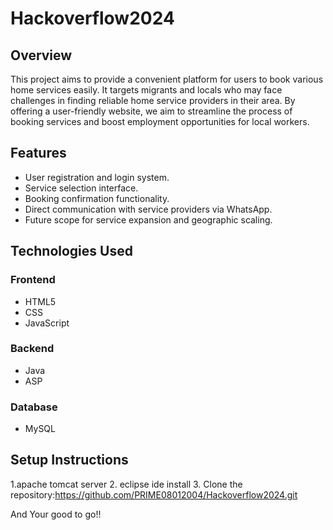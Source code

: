 # Hackoverflow2024


## Overview

This project aims to provide a convenient platform for users to book various home services easily. It targets migrants and locals who may face challenges in finding reliable home service providers in their area. By offering a user-friendly website, we aim to streamline the process of booking services and boost employment opportunities for local workers.

## Features

- User registration and login system.
- Service selection interface.
- Booking confirmation functionality.
- Direct communication with service providers via WhatsApp.
- Future scope for service expansion and geographic scaling.

## Technologies Used

### Frontend
- HTML5
- CSS
- JavaScript

### Backend
- Java
- ASP

### Database
- MySQL

## Setup Instructions


1.apache tomcat server
2. eclipse ide install
3. Clone the repository:https://github.com/PRIME08012004/Hackoverflow2024.git

And Your good to go!!
